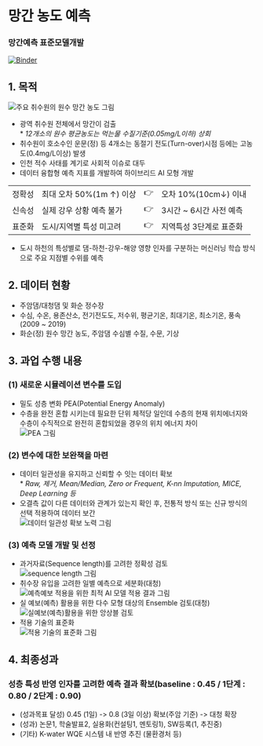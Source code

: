 # 망간 농도 예측
### 망간예측 표준모델개발

[![Binder](https://mybinder.org/badge_logo.svg)](https://mybinder.org/v2/gh/gapple95/Manganese-Quality-Predict.git/HEAD) 
## 1. 목적
![주요 취수원의 원수 망간 농도 그림](https://github.com/gapple95/Manganese-Quality-Predict/assets/50596733/5cf793e7-82ef-425c-b2de-f7716c304a76)
  - 광역 취수원 전체에서 망간이 검출
    <br> * <i> 12개소의 원수 평균농도는 먹는물 수질기준(0.05mg/L이하) 상회 </i>
  - 취수원이 호소수인 운문(정) 등 4개소는 동절기 전도(Turn-over)시점 등에는 고농도(0.4mg/L이상) 발생
  - 인천 적수 사태를 계기로 사회적 이슈로 대두
  - 데이터 융합형 예측 지표를 개발하여 하이브리드 AI 모형 개발
  <table border=0 align=center>
  <tr>
  <td>정확성</td><td>최대 오차 50%(1m ↑) 이상</td><td> 👉 </td><td>오차 10%(10cm↓) 이내</td>
  </tr>
  <tr>
  <td>신속성</td><td>실제 강우 상황 예측 불가</td><td> 👉 </td><td>3시간 ~ 6시간 사전 예측</td>
  </tr>
  <tr>
  <td>표준화</td><td>도시/지역별 특성 미고려</td><td> 👉 </td><td>지역특성 3단계로 표준화</td>
  </tr>
  </table>

 - 도시 하천의 특성별로 댐-하천-강우-해양 영향 인자를 구분하는 머신러닝 학습 방식으로 주요 지점별 수위를 예측

## 2. 데이터 현황
  - 주암댐/대청댐 및 화순 정수장
  - 수심, 수온, 용존산소, 전기전도도, 저수위, 평균기온, 최대기온, 최소기온, 풍속(2009 ~ 2019)
  - 화순(정) 원수 망간 농도, 주암댐 수심별 수질, 수문, 기상

## 3. 과업 수행 내용
### (1) 새로운 시뮬레이션 변수를 도입
  - 밀도 성층 변화 PEA(Potential Energy Anomaly)
  - 수층을 완전 혼합 시키는데 필요한 단위 체적당 일인데 수층의 현재 위치에너지와 수층이 수직적으로 완전히 혼합되었을 경우의 위치 에너지 차이
<br> ![PEA 그림](https://github.com/gapple95/Manganese-Quality-Predict/assets/50596733/7d651f26-5f9b-4619-b13f-26f3fd3a5dfd)

### (2) 변수에 대한 보완책을 마련
  - 데이터 일관성을 유지하고 신뢰할 수 잇는 데이터 확보
    <br> * <i> Raw, 제거, Mean/Median, Zero or Frequent, K-nn Imputation, MICE, Deep Learning 등 </i>
  - 오결측 값이 다른 데이터와 관계가 있는지 확인 후, 전통적 방식 또는 신규 방식의 선택 적용하여 데이터 보간
<br> ![데이터 일관성 확보 노력 그림](https://github.com/gapple95/Manganese-Quality-Predict/assets/50596733/6a4e0ce0-5fee-4cf8-a572-3f8323f58f8b)

### (3) 예측 모델 개발 및 선정
  - 과거자료(Sequence length)를 고려한 정확성 검토
<br> ![sequence length 그림](https://github.com/gapple95/Manganese-Quality-Predict/assets/50596733/36ad2d56-73c1-4c75-b5f2-c92db3f0d37d)
  - 취수장 유입을 고려한 일별 예측으로 세분화(대청)
<br> ![예측예보 적용을 위한 최적 AI 모델 적용 결과 그림](https://github.com/gapple95/Manganese-Quality-Predict/assets/50596733/6a7fb9e9-5781-47cb-bde2-5d7606af4bad)
  - 실 예보(예측) 활용을 위한 다수 모형 대상의 Ensemble 검토(대청)
<br> ![실예보(예측)활용을 위한 앙상블 검토](https://github.com/gapple95/Manganese-Quality-Predict/assets/50596733/7ff853a7-5d72-4d8a-8014-58f31257c699)
  - 적용 기술의 표준화
<br> ![적용 기술의 표준화 그림](https://github.com/gapple95/Manganese-Quality-Predict/assets/50596733/5a4c9d00-df16-44ab-8086-5040571792e6)

## 4. 최종성과
### 성층 특성 반영 인자를 고려한 예측 결과 확보(baseline : 0.45 / 1단계 : 0.80 / 2단계 : 0.90)
  - (성과목표 달성) 0.45 (1일) -> 0.8 (3일 이상) 확보(주암 기준) -> 대청 확장
  - (성과) 논문1, 학술발표2, 실용화(컨설팅1, 멘토링1), SW등록(1, 추진중)
  - (기타) K-water WQE 시스템 내 반영 추진 (물환경처 등)
